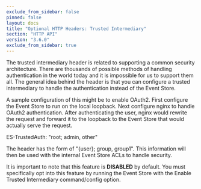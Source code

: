 ```yaml
---
exclude_from_sidebar: false
pinned: false
layout: docs
title: "Optional HTTP Headers: Trusted Intermediary"
section: "HTTP API"
version: "3.6.0"
exclude_from_sidebar: true
---
```


The trusted intermediary header is related to supporting a common security architecture. There are thousands of possible methods of handling authentication in the world today and it is impossible for us to support them all. The general idea behind the header is that you can configure a trusted intermediary to handle the authentication instead of the Event Store.

A sample configuration of this might be to enable OAuth2. First configure the Event Store to run on the local loopback. Next configure nginx to handle OAuth2 authentication. After authenticating the user, nginx would rewrite the request and forward it to the loopback to the Event Store that would actually serve the request.

ES-TrustedAuth: "root; admin, other"

The header has the form of "{user}; group, group1". This information will then be used with the internal Event Store ACLs to handle security. 

It is important to note that this feature is **DISABLED** by default. You must specifically opt into this feature by running the Event Store with the Enable Trusted Intermediary command/config option.